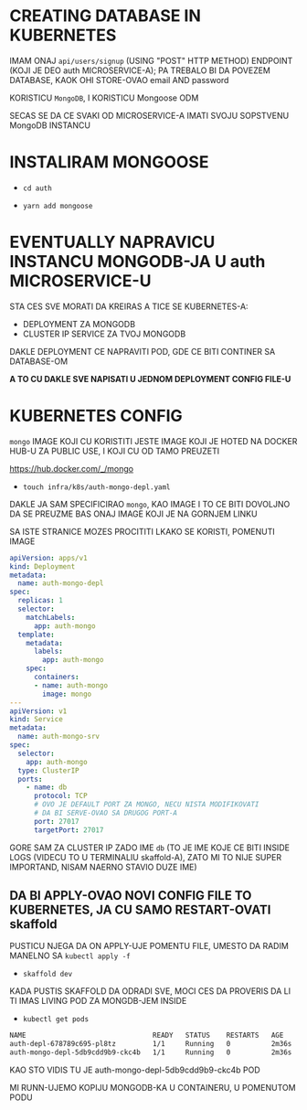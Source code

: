 # CREATING DATABASE IN KUBERNETES

IMAM ONAJ `api/users/signup` (USING "POST" HTTP METHOD) ENDPOINT (KOJI JE DEO auth MICROSERVICE-A); PA TREBALO BI DA POVEZEM DATABASE, KAOK OHI STORE-OVAO email AND password

KORISTICU `MongoDB`, I KORISTICU Mongoose ODM

SECAS SE DA CE SVAKI OD MICROSERVICE-A IMATI SVOJU SOPSTVENU MongoDB INSTANCU

# INSTALIRAM MONGOOSE

- `cd auth`

- `yarn add mongoose`

# EVENTUALLY NAPRAVICU INSTANCU MONGODB-JA U auth MICROSERVICE-U

STA CES SVE MORATI DA KREIRAS A TICE SE KUBERNETES-A:

- DEPLOYMENT ZA MONGODB
- CLUSTER IP SERVICE ZA TVOJ MONGODB

DAKLE DEPLOYMENT CE NAPRAVITI POD, GDE CE BITI CONTINER SA DATABASE-OM

**A TO CU DAKLE SVE NAPISATI U JEDNOM DEPLOYMENT CONFIG FILE-U**

# KUBERNETES CONFIG

`mongo` IMAGE KOJI CU KORISTITI JESTE IMAGE KOJI JE HOTED NA DOCKER HUB-U ZA PUBLIC USE, I KOJI CU OD TAMO PREUZETI

<https://hub.docker.com/_/mongo>

- `touch infra/k8s/auth-mongo-depl.yaml`

DAKLE JA SAM SPECIFICIRAO `mongo`, KAO IMAGE I TO CE BITI DOVOLJNO DA SE PREUZME BAS ONAJ IMAGE KOJI JE NA GORNJEM LINKU

SA ISTE STRANICE MOZES PROCITITI LKAKO SE KORISTI, POMENUTI IMAGE

```yaml
apiVersion: apps/v1
kind: Deployment
metadata:
  name: auth-mongo-depl
spec:
  replicas: 1
  selector:
    matchLabels:
      app: auth-mongo
  template:
    metadata:
      labels:
        app: auth-mongo
    spec:
      containers:
      - name: auth-mongo
        image: mongo
---
apiVersion: v1
kind: Service
metadata:
  name: auth-mongo-srv
spec:
  selector:
    app: auth-mongo
  type: ClusterIP
  ports:
    - name: db
      protocol: TCP
      # OVO JE DEFAULT PORT ZA MONGO, NECU NISTA MODIFIKOVATI
      # DA BI SERVE-OVAO SA DRUGOG PORT-A
      port: 27017
      targetPort: 27017

```

GORE SAM ZA CLUSTER IP ZADO IME `db` (TO JE IME KOJE CE BITI INSIDE LOGS (VIDECU TO U TERMINALIU skaffold-A), ZATO MI TO NIJE SUPER IMPORTAND, NISAM NAERNO STAVIO DUZE IME)

## DA BI APPLY-OVAO NOVI CONFIG FILE TO KUBERNETES, JA CU SAMO RESTART-OVATI skaffold

PUSTICU NJEGA DA ON APPLY-UJE POMENTU FILE, UMESTO DA RADIM MANELNO SA `kubectl apply -f`

- `skaffold dev`

KADA PUSTIS SKAFFOLD DA ODRADI SVE, MOCI CES DA PROVERIS DA LI TI IMAS LIVING POD ZA MONGDB-JEM INSIDE

- `kubectl get pods`

```zsh
NAME                               READY   STATUS    RESTARTS   AGE
auth-depl-678789c695-pl8tz         1/1     Running   0          2m36s
auth-mongo-depl-5db9cdd9b9-ckc4b   1/1     Running   0          2m36s

```

KAO STO VIDIS TU JE auth-mongo-depl-5db9cdd9b9-ckc4b POD

MI RUNN-UJEMO KOPIJU MONGODB-KA U CONTAINERU, U POMENUTOM PODU
